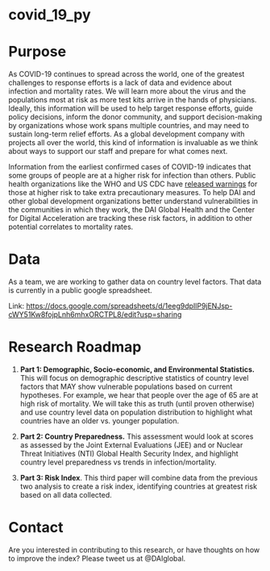 # covid_19_py

# Purpose

As COVID-19 continues to spread across the world, one of the greatest challenges to response efforts is a lack of data and evidence about infection and mortality rates. We will learn more about the virus and the populations most at risk as more test kits arrive in the hands of physicians. Ideally, this information will be used to help target response efforts, guide policy decisions, inform the donor community, and support decision-making by organizations whose work spans multiple countries, and may need to sustain long-term relief efforts. As a global development company with projects all over the world, this kind of information is invaluable as we think about ways to support our staff and prepare for what comes next.

Information from the earliest confirmed cases of COVID-19 indicates that some groups of people are at a higher risk for infection than others. Public health organizations like the WHO and US CDC have [released warnings](https://www.cdc.gov/coronavirus/2019-ncov/specific-groups/high-risk-complications.html) for those at higher risk to take extra precautionary measures. To help DAI and other global development organizations better understand vulnerabilities in the communities in which they work, the DAI Global Health and the Center for Digital Acceleration are tracking these risk factors, in addition to other potential correlates to mortality rates.  

# Data

As a team, we are working to gather data on country level factors. That data is currently in a public google spreadsheet.

Link: https://docs.google.com/spreadsheets/d/1eeg9dpIlP9jENJsp-cWY51Kw8fojpLnh6mhxORCTPL8/edit?usp=sharing

# Research Roadmap

1.	**Part 1: Demographic, Socio-economic, and Environmental Statistics.** This will focus on demographic descriptive statistics of country level factors that MAY show vulnerable populations based on current hypotheses. For example, we hear that people over the age of 65 are at high risk of mortality. We will take this as truth (until proven otherwise) and use country level data on population distribution to highlight what countries have an older vs. younger population.  

2.	**Part 2: Country Preparedness.** This assessment would look at scores as assessed by the Joint External Evaluations (JEE) and or Nuclear Threat Initiatives (NTI) Global Health Security Index, and highlight country level preparedness vs trends in infection/mortality.   

3.	**Part 3: Risk Index**. This third paper will combine data from the previous two analysis to create a risk index, identifying countries at greatest risk based on all data collected.

# Contact 

Are you interested in contributing to this research, or have thoughts on how to improve the index? Please tweet us at @DAIglobal.